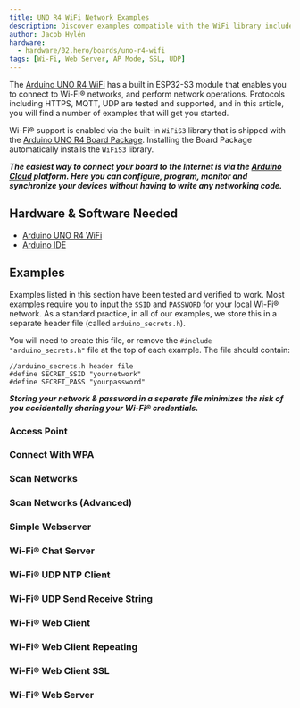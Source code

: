 ```yaml
---
title: UNO R4 WiFi Network Examples
description: Discover examples compatible with the WiFi library included in the UNO R4 Board Package.
author: Jacob Hylén
hardware:
  - hardware/02.hero/boards/uno-r4-wifi
tags: [Wi-Fi, Web Server, AP Mode, SSL, UDP]
---
```


The [Arduino UNO R4 WiFi](/hardware/uno-r4-wifi) has a built in ESP32-S3 module that enables you to connect to Wi-Fi® networks, and perform network operations. Protocols including HTTPS, MQTT, UDP are tested and supported, and in this article, you will find a number of examples that will get you started.

Wi-Fi® support is enabled via the built-in `WiFiS3` library that is shipped with the [Arduino UNO R4 Board Package](/tutorials/uno-r4-wifi/r4-wifi-getting-started). Installing the Board Package automatically installs the `WiFiS3` library.

***The easiest way to connect your board to the Internet is via the [Arduino Cloud](https://create.arduino.cc/iot/) platform. Here you can configure, program, monitor and synchronize your devices without having to write any networking code.*** 


## Hardware & Software Needed

- [Arduino UNO R4 WiFi](/hardware/uno-r4-wifi)
- [Arduino IDE](https://www.arduino.cc/en/software)

## Examples

Examples listed in this section have been tested and verified to work. Most examples require you to input the `SSID` and `PASSWORD` for your local Wi-Fi® network. As a standard practice, in all of our examples, we store this in a separate header file (called `arduino_secrets.h`).

You will need to create this file, or remove the `#include "arduino_secrets.h"` file at the top of each example. The file should contain:

```arduino
//arduino_secrets.h header file
#define SECRET_SSID "yournetwork"
#define SECRET_PASS "yourpassword"
```

***Storing your network & password in a separate file minimizes the risk of you accidentally sharing your Wi-Fi® credentials.***

### Access Point
<CodeBlock url="https://github.com/arduino/ArduinoCore-renesas/blob/main/libraries/WiFiS3/examples/AP_SimpleWebServer/AP_SimpleWebServer.ino" className="arduino"/>

### Connect With WPA
<CodeBlock url="https://github.com/arduino/ArduinoCore-renesas/blob/main/libraries/WiFiS3/examples/ConnectWithWPA/ConnectWithWPA.ino" className="arduino"/>

### Scan Networks
<CodeBlock url="https://github.com/arduino/ArduinoCore-renesas/blob/main/libraries/WiFiS3/examples/ScanNetworks/ScanNetworks.ino" className="arduino"/>

### Scan Networks (Advanced)
<CodeBlock url="https://github.com/arduino/ArduinoCore-renesas/blob/main/libraries/WiFiS3/examples/ScanNetworksAdvanced/ScanNetworksAdvanced.ino" className="arduino"/>

### Simple Webserver
<CodeBlock url="https://github.com/arduino/ArduinoCore-renesas/blob/main/libraries/WiFiS3/examples/SimpleWebServerWiFi/SimpleWebServerWiFi.ino" className="arduino"/>

### Wi-Fi® Chat Server
<CodeBlock url="https://github.com/arduino/ArduinoCore-renesas/blob/main/libraries/WiFiS3/examples/WiFiChatServer/WiFiChatServer.ino" className="arduino"/>

### Wi-Fi® UDP NTP Client
<CodeBlock url="https://github.com/arduino/ArduinoCore-renesas/blob/main/libraries/WiFiS3/examples/WiFiUdpNtpClient/WiFiUdpNtpClient.ino" className="arduino"/>

### Wi-Fi® UDP Send Receive String
<CodeBlock url="https://github.com/arduino/ArduinoCore-renesas/blob/main/libraries/WiFiS3/examples/WiFiUdpSendReceiveString/WiFiUdpSendReceiveString.ino" className="arduino"/>

### Wi-Fi® Web Client
<CodeBlock url="https://github.com/arduino/ArduinoCore-renesas/blob/main/libraries/WiFiS3/examples/WiFiWebClient/WiFiWebClient.ino" className="arduino"/>

### Wi-Fi® Web Client Repeating
<CodeBlock url="https://github.com/arduino/ArduinoCore-renesas/blob/main/libraries/WiFiS3/examples/WiFiWebClientRepeating/WiFiWebClientRepeating.ino" className="arduino"/>

### Wi-Fi® Web Client SSL
<CodeBlock url="https://github.com/arduino/ArduinoCore-renesas/blob/main/libraries/WiFiS3/examples/WiFiWebClientSSL/WiFiWebClientSSL.ino" className="arduino"/>

### Wi-Fi® Web Server
<CodeBlock url="https://github.com/arduino/ArduinoCore-renesas/blob/main/libraries/WiFiS3/examples/WiFiWebServer/WiFiWebServer.ino" className="arduino"/>